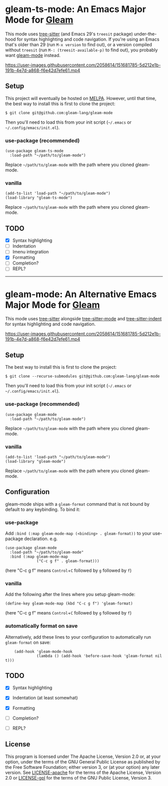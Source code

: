 gleam-ts-mode: An Emacs Major Mode for [Gleam]
==============================================

This mode uses [tree-sitter] (and Emacs 29's `treesit` package) under-the-hood for syntax highlighting and code navigation.  If you're using an Emacs that's older than 29 (run `M-x version` to find out), or a version compiled without `treesit` (run `M-: (treesit-available-p)` to find out), you probably want [gleam-mode] instead.

https://user-images.githubusercontent.com/2058614/151681785-5d212e1b-191b-4e7d-a868-f6e42d7efe61.mp4

Setup
-----

This project will eventually be hosted on [MELPA]. However, until that time, the best way to install this is first to clone the project:

```
$ git clone git@github.com:gleam-lang/gleam-mode
```

Then you'll need to load this from your init script (`~/.emacs` or `~/.config/emacs/init.el`).

### use-package (recommended)

```elisp
(use-package gleam-ts-mode
  :load-path "~/path/to/gleam-mode")
```

Replace `~/path/to/gleam-mode` with the path where you cloned gleam-mode.

### vanilla

```elisp
(add-to-list 'load-path "~/path/to/gleam-mode")
(load-library "gleam-ts-mode")
```

Replace `~/path/to/gleam-mode` with the path where you cloned gleam-mode.

TODO
----

- [x] Syntax highlighting
- [ ] Indentation
- [ ] Imenu integration
- [x] Formatting
- [ ] Completion?
- [ ] REPL?

---

gleam-mode: An Alternative Emacs Major Mode for [Gleam]
=======================================================

This mode uses [tree-sitter] alongside [tree-sitter-mode] and [tree-sitter-indent] for syntax highlighting and code navigation.

https://user-images.githubusercontent.com/2058614/151681785-5d212e1b-191b-4e7d-a868-f6e42d7efe61.mp4

Setup
-----

The best way to install this is first to clone the project:

```
$ git clone --recurse-submodules git@github.com:gleam-lang/gleam-mode
```

Then you'll need to load this from your init script (`~/.emacs` or `~/.config/emacs/init.el`).

### use-package (recommended)

```elisp
(use-package gleam-mode
  :load-path "~/path/to/gleam-mode")
```

Replace `~/path/to/gleam-mode` with the path where you cloned gleam-mode.

### vanilla

```elisp
(add-to-list 'load-path "~/path/to/gleam-mode")
(load-library "gleam-mode")
```

Replace `~/path/to/gleam-mode` with the path where you cloned gleam-mode.

Configuration
-------------

gleam-mode ships with a `gleam-format` command that is not bound by default to any keybinding. To bind it:

### use-package

Add `:bind (:map gleam-mode-map (<binding> . gleam-format))` to your use-package declaration. e.g.

```elisp
(use-package gleam-mode
  :load-path "~/path/to/gleam-mode"
  :bind (:map gleam-mode-map
              ("C-c g f" . gleam-format)))
```

(here "C-c g f" means `Control`+`C` followed by `g` followed by `f`)

### vanilla

Add the following after the lines where you setup gleam-mode:

```elisp
(define-key gleam-mode-map (kbd "C-c g f") 'gleam-format)
```

(here "C-c g f" means `Control`+`C` followed by `g` followed by `f`)

### automatically format on save

Alternatively, add these lines to your configuration to automatically run `gleam-format` on save:

``` elisp
    (add-hook 'gleam-mode-hook
              (lambda () (add-hook 'before-save-hook 'gleam-format nil t)))
```

TODO
----

- [x] Syntax highlighting
- [x] Indentation (at least somewhat)
- [x] Formatting
- [ ] Completion?
- [ ] REPL?


License
-------

This program is licensed under The Apache License, Version 2.0 or, at your option, under the terms of the GNU General Public License as published by the Free Software Foundation; either version 3, or (at your option) any later version. See [LICENSE-apache](./LICENSE-apache) for the terms of the Apache License, Version 2.0 or [LICENSE-gpl](./LICENSE-gpl) for the terms of the GNU Public License, Version 3.


[Gleam]: https://gleam.run
[tree-sitter]: https://github.com/tree-sitter/tree-sitter
[tree-sitter-mode]: https://emacs-tree-sitter.github.io
[tree-sitter-indent]: https://github.com/emacsmirror/tree-sitter-indent
[gleam-mode]: #gleam-mode-an-alternative-emacs-major-mode-for-gleam
[MELPA]: https://melpa.org
